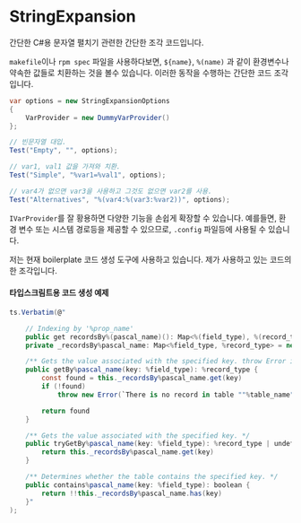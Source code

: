 # StringExpansion
간단한  C#용 문자열 펼치기 관련한 간단한 조각 코드입니다.

`makefile`이나 `rpm spec` 파일을 사용하다보면, `${name}`, `%(name)` 과 같이 환경변수나 약속한 값들로 치환하는 것을 볼수 있습니다. 이러한 동작을 수행하는 간단한 코드 조각입니다.

```csharp
var options = new StringExpansionOptions
{
    VarProvider = new DummyVarProvider()
};

// 빈문자열 대입.
Test("Empty", "", options);

// var1, val1 값을 가져와 치환.
Test("Simple", "%var1=%val1", options);

// var4가 없으면 var3을 사용하고 그것도 없으면 var2를 사용.
Test("Alternatives", "%(var4:%(var3:%var2))", options);
```

`IVarProvider`를 잘 황용하면 다양한 기능을 손쉽게 확장할 수 있습니다. 예를들면, 환경 변수 또는 시스템 경로등을 제공할 수 있으므로, `.config` 파일등에 사용될 수 있습니다.

저는 현재 boilerplate 코드 생성 도구에 사용하고 있습니다.
제가 사용하고 있는 코드의 한 조각입니다.

#### 타입스크림트용 코드 생성 예제

```csharp
ts.Verbatim(@"

    // Indexing by '%prop_name'
    public get recordsBy%(pascal_name)(): Map<%(field_type), %(record_type)> { return this._recordsBy%pascal_name }
    private _recordsBy%pascal_name: Map<%field_type, %record_type> = new Map<%field_type, %record_type>()

    /** Gets the value associated with the specified key. throw Error if not found. */
    public getBy%pascal_name(key: %field_type): %record_type {
        const found = this._recordsBy%pascal_name.get(key)
        if (!found)
            throw new Error(`There is no record in table ""%table_name"" that corresponds to field ""%prop_name"" value ${key}`)

        return found
    }

    /** Gets the value associated with the specified key. */
    public tryGetBy%pascal_name(key: %field_type): %record_type | undefined {
        return this._recordsBy%pascal_name.get(key)
    }

    /** Determines whether the table contains the specified key. */
    public contains%pascal_name(key: %field_type): boolean {
        return !!this._recordsBy%pascal_name.has(key)
    }"
);
```
